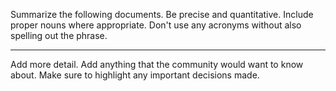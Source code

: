 Summarize the following documents.
Be precise and quantitative. Include proper nouns where appropriate.
Don't use any acronyms without also spelling out the phrase.

---

Add more detail.
Add anything that the community would want to know about.
Make sure to highlight any important decisions made.

